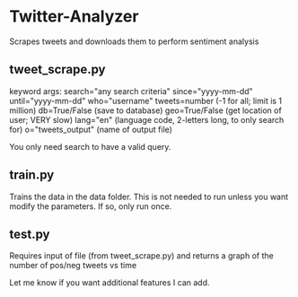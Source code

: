 # Twitter-Analyzer
Scrapes tweets and downloads them to perform sentiment analysis

## tweet_scrape.py
keyword args:
search="any search criteria"
since="yyyy-mm-dd"
until="yyyy-mm-dd"
who="username"
tweets=number (-1 for all; limit is 1 million)
db=True/False (save to database)
geo=True/False (get location of user; VERY slow)
lang="en" (language code, 2-letters long, to only search for)
o="tweets_output" (name of output file)

You only need search to have a valid query.


## train.py
Trains the data in the data folder. This is not needed to run unless you want modify the parameters. If so, only run once.

## test.py
Requires input of file (from tweet_scrape.py) and returns a graph of the number of pos/neg tweets vs time

Let me know if you want additional features I can add.